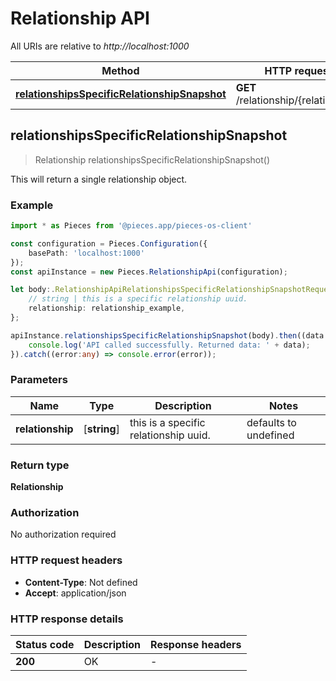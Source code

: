 # Relationship API

All URIs are relative to *http://localhost:1000*

Method | HTTP request | Description
------------- | ------------- | -------------
[**relationshipsSpecificRelationshipSnapshot**](RelationshipApi#relationshipsspecificrelationshipsnapshot) | **GET** /relationship/\{relationship\} | /relationship/\{relationship\} [GET]


## **relationshipsSpecificRelationshipSnapshot**
> Relationship relationshipsSpecificRelationshipSnapshot()

This will return a single relationship object.

### Example

```typescript
import * as Pieces from '@pieces.app/pieces-os-client'

const configuration = Pieces.Configuration({
    basePath: 'localhost:1000'
});
const apiInstance = new Pieces.RelationshipApi(configuration);

let body:.RelationshipApiRelationshipsSpecificRelationshipSnapshotRequest = {
    // string | this is a specific relationship uuid.
    relationship: relationship_example,
};

apiInstance.relationshipsSpecificRelationshipSnapshot(body).then((data:any) => {
    console.log('API called successfully. Returned data: ' + data);
}).catch((error:any) => console.error(error));
```


### Parameters

Name | Type | Description  | Notes
------------- | ------------- | ------------- | -------------
 **relationship** | [**string**] | this is a specific relationship uuid. | defaults to undefined


### Return type

**Relationship**

### Authorization

No authorization required

### HTTP request headers

- **Content-Type**: Not defined
- **Accept**: application/json


### HTTP response details
| Status code | Description | Response headers |
|-------------|-------------|------------------|
**200** | OK |  -  |




